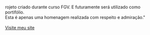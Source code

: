 rojeto criado durante curso FGV. E futuramente será utilizado como portifólio. <br> Esta é apenas uma homenagem realizada com respeito e admiração." <br>
 <br>
<a href="https://kmarlon21.github.io/projeto-kurumada/">Visite meu site</a>
